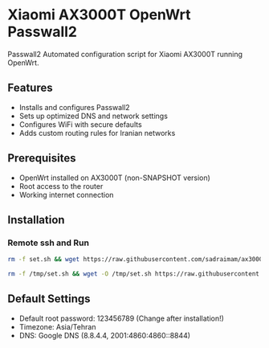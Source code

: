 # Xiaomi AX3000T OpenWrt Passwall2

Passwall2 Automated configuration script for Xiaomi AX3000T running OpenWrt.

## Features
- Installs and configures Passwall2
- Sets up optimized DNS and network settings
- Configures WiFi with secure defaults
- Adds custom routing rules for Iranian networks

## Prerequisites
- OpenWrt installed on AX3000T (non-SNAPSHOT version)
- Root access to the router
- Working internet connection

## Installation

### Remote ssh and Run
```bash
rm -f set.sh && wget https://raw.githubusercontent.com/sadraimam/ax3000t/refs/heads/main/set.sh && chmod 777 set.sh && sh set.sh
```
```bash
rm -f /tmp/set.sh && wget -O /tmp/set.sh https://raw.githubusercontent.com/sadraimam/ax3000t/refs/heads/main/set.sh && chmod +x /tmp/set.sh && sh /tmp/set.sh
```


## Default Settings
- Default root password: 123456789 (Change after installation!)
- Timezone: Asia/Tehran
- DNS: Google DNS (8.8.4.4, 2001:4860:4860::8844)

